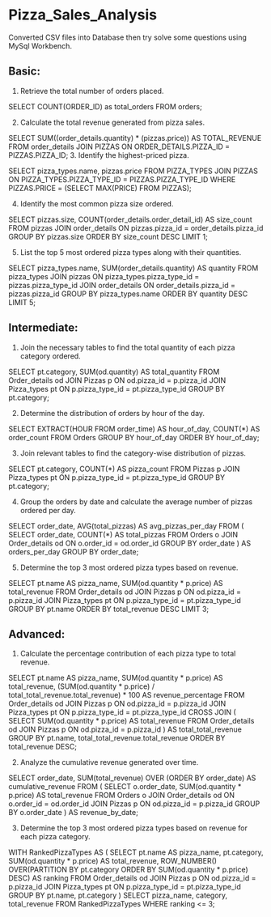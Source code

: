 # Pizza_Sales_Analysis

Converted CSV files into Database then try solve some questions using MySql Workbench.

## Basic:

1. Retrieve the total number of orders placed.

SELECT COUNT(ORDER_ID) as total_orders FROM orders;

2. Calculate the total revenue generated from pizza sales.

SELECT 
    SUM((order_details.quantity) * (pizzas.price)) AS TOTAL_REVENUE
FROM
    order_details
        JOIN
    PIZZAS ON ORDER_DETAILS.PIZZA_ID = PIZZAS.PIZZA_ID;
3. Identify the highest-priced pizza.

SELECT 
    pizza_types.name, pizzas.price
FROM
    PIZZA_TYPES
        JOIN
    PIZZAS ON PIZZA_TYPES.PIZZA_TYPE_ID = PIZZAS.PIZZA_TYPE_ID
WHERE
    PIZZAS.PRICE = (SELECT 
            MAX(PRICE)
        FROM
            PIZZAS);
            
4. Identify the most common pizza size ordered.

SELECT 
    pizzas.size,
    COUNT(order_details.order_detail_id) AS size_count
FROM
    pizzas
        JOIN
    order_details ON pizzas.pizza_id = order_details.pizza_id
GROUP BY pizzas.size
ORDER BY size_count DESC
LIMIT 1;

5. List the top 5 most ordered pizza types along with their quantities.

SELECT 
    pizza_types.name, SUM(order_details.quantity) AS quantity
FROM
    pizza_types
        JOIN
    pizzas ON pizza_types.pizza_type_id = pizzas.pizza_type_id
        JOIN
    order_details ON order_details.pizza_id = pizzas.pizza_id
GROUP BY pizza_types.name
ORDER BY quantity DESC
LIMIT 5;


## Intermediate:

1. Join the necessary tables to find the total quantity of each pizza category ordered.

SELECT pt.category, SUM(od.quantity) AS total_quantity
FROM Order_details od
JOIN Pizzas p ON od.pizza_id = p.pizza_id
JOIN Pizza_types pt ON p.pizza_type_id = pt.pizza_type_id
GROUP BY pt.category;

2. Determine the distribution of orders by hour of the day.

SELECT EXTRACT(HOUR FROM order_time) AS hour_of_day, COUNT(*) AS order_count
FROM Orders
GROUP BY hour_of_day
ORDER BY hour_of_day;

3. Join relevant tables to find the category-wise distribution of pizzas.

SELECT pt.category, COUNT(*) AS pizza_count
FROM Pizzas p
JOIN Pizza_types pt ON p.pizza_type_id = pt.pizza_type_id
GROUP BY pt.category;

4. Group the orders by date and calculate the average number of pizzas ordered per day.

SELECT order_date, AVG(total_pizzas) AS avg_pizzas_per_day
FROM (
    SELECT order_date, COUNT(*) AS total_pizzas
    FROM Orders o
    JOIN Order_details od ON o.order_id = od.order_id
    GROUP BY order_date
) AS orders_per_day
GROUP BY order_date;

5. Determine the top 3 most ordered pizza types based on revenue.

SELECT pt.name AS pizza_name, SUM(od.quantity * p.price) AS total_revenue
FROM Order_details od
JOIN Pizzas p ON od.pizza_id = p.pizza_id
JOIN Pizza_types pt ON p.pizza_type_id = pt.pizza_type_id
GROUP BY pt.name
ORDER BY total_revenue DESC
LIMIT 3;


## Advanced:

1. Calculate the percentage contribution of each pizza type to total revenue.

SELECT pt.name AS pizza_name, 
       SUM(od.quantity * p.price) AS total_revenue,
       (SUM(od.quantity * p.price) / total_total_revenue.total_revenue) * 100 AS revenue_percentage
FROM Order_details od
JOIN Pizzas p ON od.pizza_id = p.pizza_id
JOIN Pizza_types pt ON p.pizza_type_id = pt.pizza_type_id
CROSS JOIN (
   SELECT SUM(od.quantity * p.price) AS total_revenue
   FROM Order_details od
   JOIN Pizzas p ON od.pizza_id = p.pizza_id
) AS total_total_revenue
GROUP BY pt.name, total_total_revenue.total_revenue
ORDER BY total_revenue DESC;



2. Analyze the cumulative revenue generated over time.

SELECT order_date, SUM(total_revenue) OVER (ORDER BY order_date) AS cumulative_revenue
FROM (
    SELECT o.order_date, SUM(od.quantity * p.price) AS total_revenue
    FROM Orders o
    JOIN Order_details od ON o.order_id = od.order_id
    JOIN Pizzas p ON od.pizza_id = p.pizza_id
    GROUP BY o.order_date
) AS revenue_by_date;

3. Determine the top 3 most ordered pizza types based on revenue for each pizza category.

WITH RankedPizzaTypes AS (
   SELECT pt.name AS pizza_name, 
          pt.category,
          SUM(od.quantity * p.price) AS total_revenue,
          ROW_NUMBER() OVER(PARTITION BY pt.category ORDER BY SUM(od.quantity * p.price) DESC) AS ranking
   FROM Order_details od
   JOIN Pizzas p ON od.pizza_id = p.pizza_id
   JOIN Pizza_types pt ON p.pizza_type_id = pt.pizza_type_id
   GROUP BY pt.name, pt.category
)
SELECT pizza_name, category, total_revenue
FROM RankedPizzaTypes
WHERE ranking <= 3;

